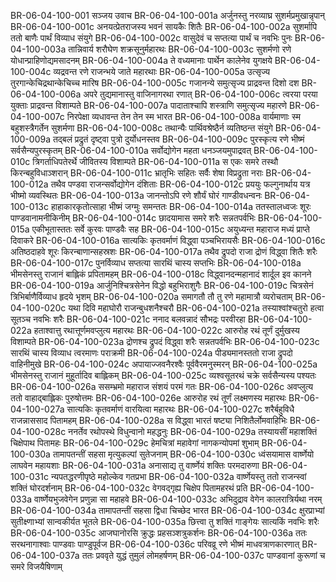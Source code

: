 BR-06-04-100-001  सञ्जय उवाच
BR-06-04-100-001a अर्जुनस्तु नरव्याघ्र सुशर्मप्रमुखान्नृपान्
BR-06-04-100-001c अनयत्प्रेतराजस्य भवनं सायकैः शितैः
BR-06-04-100-002a सुशर्मापि ततो बाणैः पार्थं विव्याध संयुगे
BR-06-04-100-002c वासुदेवं च सप्तत्या पार्थं च नवभिः पुनः
BR-06-04-100-003a तान्निवार्य शरौघेण शक्रसूनुर्महारथः
BR-06-04-100-003c सुशर्मणो रणे योधान्प्राहिणोद्यमसादनम्
BR-06-04-100-004a ते वध्यमानाः पार्थेन कालेनेव युगक्षये
BR-06-04-100-004c व्यद्रवन्त रणे राजन्भये जाते महारथाः
BR-06-04-100-005a उत्सृज्य तुरगान्केचिद्रथान्केचिच्च मारिष
BR-06-04-100-005c गजानन्ये समुत्सृज्य प्राद्रवन्त दिशो दश
BR-06-04-100-006a अपरे तुद्यमानास्तु वाजिनागरथा रणात्
BR-06-04-100-006c त्वरया परया युक्ताः प्राद्रवन्त विशाम्पते
BR-06-04-100-007a पादाताश्चापि शस्त्राणि समुत्सृज्य महारणे
BR-06-04-100-007c निरपेक्षा व्यधावन्त तेन तेन स्म भारत
BR-06-04-100-008a वार्यमाणाः स्म बहुशस्त्रैगर्तेन सुशर्मणा
BR-06-04-100-008c तथान्यैः पार्थिवश्रेष्ठैर्न व्यतिष्ठन्त संयुगे
BR-06-04-100-009a तद्बलं प्रद्रुतं दृष्ट्वा पुत्रो दुर्योधनस्तव
BR-06-04-100-009c पुरस्कृत्य रणे भीष्मं सर्वसैन्यपुरस्कृतम्
BR-06-04-100-010a सर्वोद्योगेन महता धनञ्जयमुपाद्रवत्
BR-06-04-100-010c त्रिगर्ताधिपतेरर्थे जीवितस्य विशाम्पते
BR-06-04-100-011a स एकः समरे तस्थौ किरन्बहुविधाञ्शरान्
BR-06-04-100-011c भ्रातृभिः सहितः सर्वैः शेषा विप्रद्रुता नराः
BR-06-04-100-012a तथैव पण्डवा राजन्सर्वोद्योगेन दंशिताः
BR-06-04-100-012c प्रययुः फल्गुनार्थाय यत्र भीष्मो व्यवस्थितः
BR-06-04-100-013a जानन्तोऽपि रणे शौर्यं घोरं गाण्डीवधन्वनः
BR-06-04-100-013c हाहाकारकृतोत्साहा भीष्मं जग्मुः समन्ततः
BR-06-04-100-014a ततस्तालध्वजः शूरः पाण्डवानामनीकिनीम्
BR-06-04-100-014c छादयामास समरे शरैः सन्नतपर्वभिः
BR-06-04-100-015a एकीभूतास्ततः सर्वे कुरवः पाण्डवैः सह
BR-06-04-100-015c अयुध्यन्त महाराज मध्यं प्राप्ते दिवाकरे
BR-06-04-100-016a सात्यकिः कृतवर्माणं विद्ध्वा पञ्चभिरायसैः
BR-06-04-100-016c अतिष्ठदाहवे शूरः किरन्बाणान्सहस्रशः
BR-06-04-100-017a तथैव द्रुपदो राजा द्रोणं विद्ध्वा शितैः शरैः
BR-06-04-100-017c पुनर्विव्याध सप्तत्या सारथिं चास्य सप्तभिः
BR-06-04-100-018a भीमसेनस्तु राजानं बाह्लिकं प्रपितामहम्
BR-06-04-100-018c विद्ध्वानदन्महानादं शार्दूल इव कानने
BR-06-04-100-019a आर्जुनिश्चित्रसेनेन विद्धो बहुभिराशुगैः
BR-06-04-100-019c चित्रसेनं त्रिभिर्बाणैर्विव्याध हृदये भृशम्
BR-06-04-100-020a समागतौ तौ तु रणे महामात्रौ व्यरोचताम्
BR-06-04-100-020c यथा दिवि महाघोरौ राजन्बुधशनैश्चरौ
BR-06-04-100-021a तस्याश्वांश्चतुरो हत्वा सूतञ्च नवभिः शरैः
BR-06-04-100-021c ननाद बलवन्नादं सौभद्रः परवीरहा
BR-06-04-100-022a हताश्वात्तु रथात्तूर्णमवप्लुत्य महारथः
BR-06-04-100-022c आरुरोह रथं तूर्णं दुर्मुखस्य विशाम्पते
BR-06-04-100-023a द्रोणश्च द्रुपदं विद्ध्वा शरैः सन्नतपर्वभिः
BR-06-04-100-023c सारथिं चास्य विव्याध त्वरमाणः पराक्रमी
BR-06-04-100-024a पीड्यमानस्ततो राजा द्रुपदो वाहिनीमुखे
BR-06-04-100-024c अपायाज्जवनैरश्वैः पूर्ववैरमनुस्मरन्
BR-06-04-100-025a भीमसेनस्तु राजानं मुहूर्तादिव बाह्लिकम्
BR-06-04-100-025c व्यश्वसूतरथं चक्रे सर्वसैन्यस्य पश्यतः
BR-06-04-100-026a ससम्भ्रमो महाराज संशयं परमं गतः
BR-06-04-100-026c अवप्लुत्य ततो वाहाद्बाह्लिकः पुरुषोत्तमः
BR-06-04-100-026e आरुरोह रथं तूर्णं लक्ष्मणस्य महारथः
BR-06-04-100-027a सात्यकिः कृतवर्माणं वारयित्वा महारथः
BR-06-04-100-027c शरैर्बहुविधै राजन्नाससाद पितामहम्
BR-06-04-100-028a स विद्ध्वा भारतं षष्ट्या निशितैर्लोमवाहिभिः
BR-06-04-100-028c ननर्तेव रथोपस्थे विधुन्वानो महद्धनुः
BR-06-04-100-029a तस्यायसीं महाशक्तिं चिक्षेपाथ पितामहः
BR-06-04-100-029c हेमचित्रां महावेगां नागकन्योपमां शुभाम्
BR-06-04-100-030a तामापतन्तीं सहसा मृत्युकल्पां सुतेजनाम्
BR-06-04-100-030c ध्वंसयामास वार्ष्णेयो लाघवेन महायशाः
BR-06-04-100-031a अनासाद्य तु वार्ष्णेयं शक्तिः परमदारुणा
BR-06-04-100-031c न्यपतद्धरणीपृष्ठे महोल्केव गतप्रभा
BR-06-04-100-032a वार्ष्णेयस्तु ततो राजन्स्वां शक्तिं घोरदर्शनाम्
BR-06-04-100-032c वेगवद्गृह्य चिक्षेप पितामहरथं प्रति
BR-06-04-100-033a वार्ष्णेयभुजवेगेन प्रणुन्ना सा महाहवे
BR-06-04-100-033c अभिदुद्राव वेगेन कालरात्रिर्यथा नरम्
BR-06-04-100-034a तामापतन्तीं सहसा द्विधा चिच्छेद भारत
BR-06-04-100-034c क्षुरप्राभ्यां सुतीक्ष्णाभ्यां सान्वकीर्यत भूतले
BR-06-04-100-035a छित्त्वा तु शक्तिं गाङ्गेयः सात्यकिं नवभिः शरैः
BR-06-04-100-035c आजघानोरसि क्रुद्धः प्रहसञ्शत्रुकर्शनः
BR-06-04-100-036a ततः सरथनागाश्वाः पाण्डवाः पाण्डुपूर्वज
BR-06-04-100-036c परिवव्रू रणे भीष्मं माधवत्राणकारणात्
BR-06-04-100-037a ततः प्रववृते युद्धं तुमुलं लोमहर्षणम्
BR-06-04-100-037c पाण्डवानां कुरूणां च समरे विजयैषिणाम्

